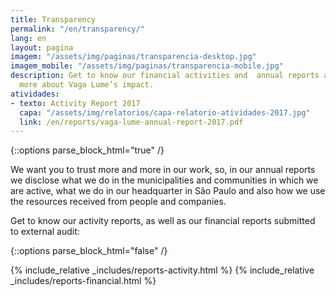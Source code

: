```yaml
---
title: Transparency
permalink: "/en/transparency/"
lang: en
layout: pagina
imagem: "/assets/img/paginas/transparencia-desktop.jpg"
imagem_mobile: "/assets/img/paginas/transparencia-mobile.jpg"
description: Get to know our financial activities and  annual reports and find out
  more about Vaga Lume’s impact.
atividades:
- texto: Activity Report 2017
  capa: "/assets/img/relatorios/capa-relatorio-atividades-2017.jpg"
  link: /en/reports/vaga-lume-annual-report-2017.pdf
---
```


{::options parse_block_html="true" /}

<div class="container">
  We want you to trust more and more in our work, so, in our annual reports we disclose what we do in the municipalities and communities in which we are active, what we do in our headquarter in São Paulo and also how we use the resources received from people and companies.

  Get to know our activity reports, as well as our financial reports submitted to external audit:
</div>

{::options parse_block_html="false" /}

{% include_relative _includes/reports-activity.html %}
{% include_relative _includes/reports-financial.html %}


